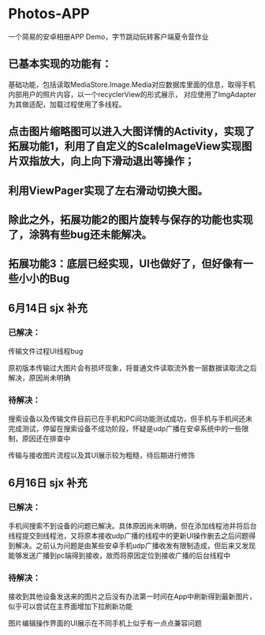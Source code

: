 # Photos-APP
一个简易的安卓相册APP Demo，字节跳动玩转客户端夏令营作业
## 已基本实现的功能有：
基础功能，包括读取MediaStore.Image.Media对应数据库里面的信息，取得手机内部用户的照片内容，以一个recyclerView的形式展示，
对应使用了ImgAdapter为其做适配，加载过程使用了多线程。
## 点击图片缩略图可以进入大图详情的Activity，实现了拓展功能1，利用了自定义的ScaleImageView实现图片双指放大，向上向下滑动退出等操作；
## 利用ViewPager实现了左右滑动切换大图。
## 除此之外，拓展功能2的图片旋转与保存的功能也实现了，涂鸦有些bug还未能解决。
## 拓展功能3：底层已经实现，UI也做好了，但好像有一些小小的Bug

## 6月14日 sjx 补充

### 已解决：
传输文件过程UI线程bug

原初版本传输过大图片会有损坏现象，将普通文件读取流外套一层数据读取流之后解决，原因尚未明确

### 待解决：

搜索设备以及传输文件目前已在手机和PC间功能测试成功，但手机与手机间还未完成测试，停留在搜索设备不成功阶段，怀疑是udp广播在安卓系统中的一些限制，原因还在排查中

传输与接收图片流程以及其UI展示较为粗糙，待后期进行修饰

## 6月16日 sjx 补充

### 已解决：
手机间搜索不到设备的问题已解决。具体原因尚未明确，但在添加线程池并将后台线程提交到线程池，又将原本接收udp广播的线程中的更新UI操作删去之后问题得到解决。之前认为问题是由某些安卓手机udp广播收发有限制造成，但后来又发现能够发送广播到pc端得到接收，故而将原因定位到接收广播的后台线程中

### 待解决：

接收到其他设备发送来的图片之后没有办法第一时间在App中刷新得到最新图片，似乎可以尝试在主界面增加下拉刷新功能

图片编辑操作界面的UI展示在不同手机上似乎有一点点兼容问题
